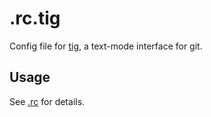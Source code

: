 .rc.tig
=======

Config file for [tig](https://github.com/jonas/tig), a text-mode interface for
git.

Usage
-----

See [.rc](../../../.rc) for details.

